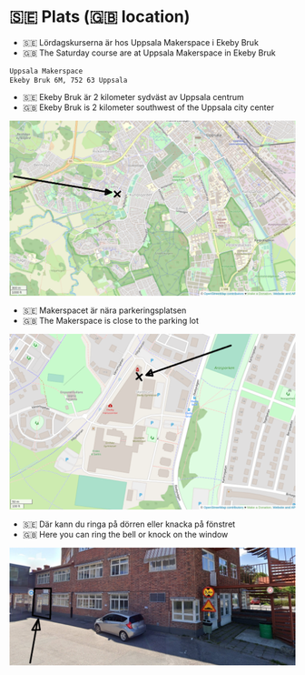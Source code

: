 # 🇸🇪 Plats (🇬🇧 location)

- 🇸🇪 Lördagskurserna är hos Uppsala Makerspace i Ekeby Bruk
- 🇬🇧 The Saturday course are at Uppsala Makerspace in Ekeby Bruk

```text
Uppsala Makerspace
Ekeby Bruk 6M, 752 63 Uppsala
```

- 🇸🇪 Ekeby Bruk är 2 kilometer sydväst av Uppsala centrum
- 🇬🇧 Ekeby Bruk is 2 kilometer southwest of the Uppsala city center

![Blan av Uppsala](ekeby_bruk_in_uppsala_annotated.png)



- 🇸🇪 Makerspacet är nära parkeringsplatsen
- 🇬🇧 The Makerspace is close to the parking lot

![Plan av Ekeby Bruk](ekeby_bruk_annotated.png)

- 🇸🇪 Där kann du ringa på dörren eller knacka på fönstret
- 🇬🇧 Here you can ring the bell or knock on the window

![Dörren av Uppsala Makerspace från utesida](uppsala_makerspace_outside_annotated.jpg)

